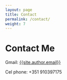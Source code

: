 ```yaml
---
layout: page
title: Contact
permalink: /contact/
weight: 7
---
```


# **Contact Me**

Gmail: <a href="mailto:{{site.author.email}}"> {{site.author.email}} </a>

Cel phone: +351 910397175